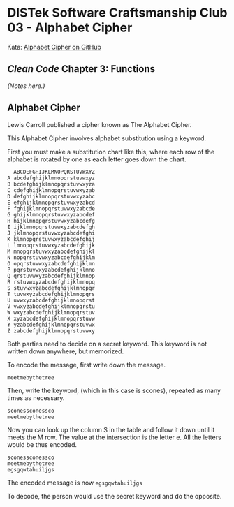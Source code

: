 DISTek Software Craftsmanship Club 03 - Alphabet Cipher
=======================================================
Kata: [Alphabet Cipher on GitHub](https://github.com/mathias-brandewinder/wonderland-fsharp-katas/blob/master/wonderland-fsharp-katas/alphabet-cipher.md)

_Clean Code_ Chapter 3: Functions
---------------------------------
_(Notes here.)_

Alphabet Cipher
---------------
Lewis Carroll published a cipher known as The Alphabet Cipher.

This Alphabet Cipher involves alphabet substitution using a keyword.

First you must make a substitution chart like this, where each row of the alphabet is rotated by one as each letter goes down the chart.

```
  ABCDEFGHIJKLMNOPQRSTUVWXYZ
A abcdefghijklmnopqrstuvwxyz
B bcdefghijklmnopqrstuvwxyza
C cdefghijklmnopqrstuvwxyzab
D defghijklmnopqrstuvwxyzabc
E efghijklmnopqrstuvwxyzabcd
F fghijklmnopqrstuvwxyzabcde
G ghijklmnopqrstuvwxyzabcdef
H hijklmnopqrstuvwxyzabcdefg
I ijklmnopqrstuvwxyzabcdefgh
J jklmnopqrstuvwxyzabcdefghi
K klmnopqrstuvwxyzabcdefghij
L lmnopqrstuvwxyzabcdefghijk
M mnopqrstuvwxyzabcdefghijkl
N nopqrstuvwxyzabcdefghijklm
O opqrstuvwxyzabcdefghijklmn
P pqrstuvwxyzabcdefghijklmno
Q qrstuvwxyzabcdefghijklmnop
R rstuvwxyzabcdefghijklmnopq
S stuvwxyzabcdefghijklmnopqr
T tuvwxyzabcdefghijklmnopqrs
U uvwxyzabcdefghijklmnopqrst
V vwxyzabcdefghijklmnopqrstu
W wxyzabcdefghijklmnopqrstuv
X xyzabcdefghijklmnopqrstuvw
Y yzabcdefghijklmnopqrstuvwx
Z zabcdefghijklmnopqrstuvwxy
```

Both parties need to decide on a secret keyword. This keyword is not written down anywhere, but memorized.

To encode the message, first write down the message.

```
meetmebythetree
```

Then, write the keyword, (which in this case is scones), repeated as many times as necessary.

```
sconessconessco
meetmebythetree
```

Now you can look up the column S in the table and follow it down until it meets the M row. The value at the intersection is the letter e. All the letters would be thus encoded.

```
sconessconessco
meetmebythetree
egsgqwtahuiljgs
```

The encoded message is now `egsgqwtahuiljgs`

To decode, the person would use the secret keyword and do the opposite.
